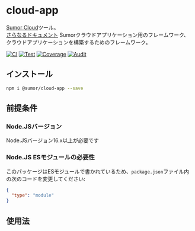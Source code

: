 # cloud-app

[Sumor Cloud](https://sumor.cloud)ツール。  
[さらなるドキュメント](https://sumor.cloud/cloud-app)
Sumorクラウドアプリケーション用のフレームワーク、クラウドアプリケーションを構築するためのフレームワーク。

[![CI](https://github.com/sumor-cloud/cloud-app/actions/workflows/ci.yml/badge.svg)](https://github.com/sumor-cloud/cloud-app/actions/workflows/ci.yml)
[![Test](https://github.com/sumor-cloud/cloud-app/actions/workflows/ut.yml/badge.svg)](https://github.com/sumor-cloud/cloud-app/actions/workflows/ut.yml)
[![Coverage](https://github.com/sumor-cloud/cloud-app/actions/workflows/coverage.yml/badge.svg)](https://github.com/sumor-cloud/cloud-app/actions/workflows/coverage.yml)
[![Audit](https://github.com/sumor-cloud/cloud-app/actions/workflows/audit.yml/badge.svg)](https://github.com/sumor-cloud/cloud-app/actions/workflows/audit.yml)

## インストール

```bash
npm i @sumor/cloud-app --save
```

## 前提条件

### Node.JSバージョン

Node.JSバージョン16.x以上が必要です

### Node.JS ESモジュールの必要性

このパッケージはESモジュールで書かれているため、`package.json`ファイル内の次のコードを変更してください:

```json
{
  "type": "module"
}
```

## 使用法
